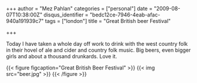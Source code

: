 +++
author = "Mez Pahlan"
categories = ["personal"]
date = "2009-08-07T10:38:00Z"
disqus_identifier = "bedc12ce-7946-4eab-afac-940a191939c7"
tags = ["london"]
title = "Great British beer Festival"

+++

Today I have taken a whole day off work to drink with the west country folk in their hovel of ale and cider and country
folk music. Big beers, even bigger girls and about a thousand drunkards. Love it.

{{< figure figcaption="Great British Beer Festival" >}}
    {{< img src="beer.jpg" >}}
{{< /figure >}}

<!--more-->
